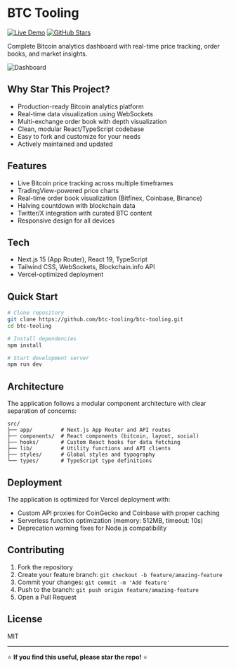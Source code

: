 # BTC Tooling

[![Live Demo](https://img.shields.io/badge/demo-live-brightgreen.svg)](https://btctooling.com)
[![GitHub Stars](https://img.shields.io/github/stars/btc-tooling/btc-tooling?style=social)](https://github.com/btc-tooling/btc-tooling/stargazers)

Complete Bitcoin analytics dashboard with real-time price tracking, order books, and market insights.

![Dashboard](https://btctooling.com/demo.jpg)

## Why Star This Project?

- Production-ready Bitcoin analytics platform
- Real-time data visualization using WebSockets
- Multi-exchange order book with depth visualization
- Clean, modular React/TypeScript codebase
- Easy to fork and customize for your needs
- Actively maintained and updated

## Features

- Live Bitcoin price tracking across multiple timeframes
- TradingView-powered price charts
- Real-time order book visualization (Bitfinex, Coinbase, Binance)
- Halving countdown with blockchain data
- Twitter/X integration with curated BTC content
- Responsive design for all devices

## Tech

- Next.js 15 (App Router), React 19, TypeScript
- Tailwind CSS, WebSockets, Blockchain.info API
- Vercel-optimized deployment

## Quick Start

```bash
# Clone repository
git clone https://github.com/btc-tooling/btc-tooling.git
cd btc-tooling

# Install dependencies
npm install

# Start development server
npm run dev
```

## Architecture

The application follows a modular component architecture with clear separation of concerns:

```
src/
├── app/         # Next.js App Router and API routes
├── components/  # React components (bitcoin, layout, social)
├── hooks/       # Custom React hooks for data fetching
├── lib/         # Utility functions and API clients
├── styles/      # Global styles and typography
└── types/       # TypeScript type definitions
```

## Deployment

The application is optimized for Vercel deployment with:

- Custom API proxies for CoinGecko and Coinbase with proper caching
- Serverless function optimization (memory: 512MB, timeout: 10s)
- Deprecation warning fixes for Node.js compatibility

## Contributing

1. Fork the repository
2. Create your feature branch: `git checkout -b feature/amazing-feature`
3. Commit your changes: `git commit -m 'Add feature'`
4. Push to the branch: `git push origin feature/amazing-feature`
5. Open a Pull Request

## License

MIT

---

⭐ **If you find this useful, please star the repo!** ⭐